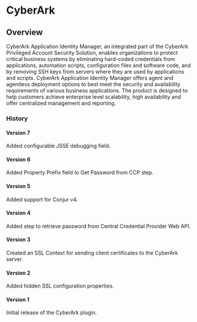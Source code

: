 
# CyberArk

## Overview

CyberArk Application Identity Manager, an integrated part of the CyberArk Privileged Account Security Solution, enables organizations to protect critical business systems by eliminating hard-coded credentials from applications, automation scripts, configuration files and software code, and by removing SSH keys from servers where they are used by applications and scripts. CyberArk Application Identity Manager offers agent and agentless deployment options to best meet the security and availability requirements of various business applications. The product is designed to help customers achieve enterprise level scalability, high availability and offer centralized management and reporting.

### History

#### Version 7

Added configurable JSSE debugging field.

#### Version 6

Added Property Prefix field to Get Password from CCP step.

#### Version 5

Added support for Conjur v4.

#### Version 4

Added step to retrieve password from Central Credential Provider Web API.

#### Version 3

Created an SSL Context for sending client certificates to the CyberArk server.

#### Version 2

Added hidden SSL configuration properties.

#### Version 1

Initial release of the CyberArk plugin.
